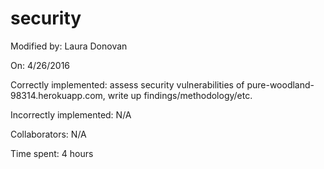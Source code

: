 # security

Modified by: Laura Donovan

On: 4/26/2016

Correctly implemented: assess security vulnerabilities of pure-woodland-98314.herokuapp.com, write up findings/methodology/etc.

Incorrectly implemented: N/A

Collaborators: N/A

Time spent: 4 hours